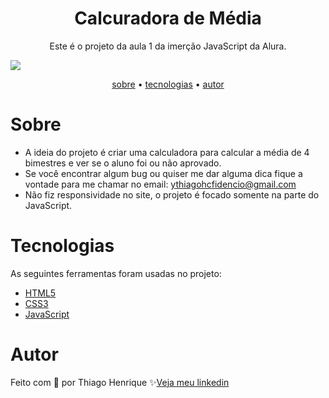 
<h1 align="center">Calcuradora de Média</h1>

<p align="center">Este é o projeto da aula 1 da imerção JavaScript da Alura.</p>

<img src="https://user-images.githubusercontent.com/92443688/157134584-44ff4677-a8a3-4975-9e3a-8136dda4de4e.jpg">

<p align="center">
    <a href="#sobre">sobre</a> •
    <a href="#tecnologias">tecnologias</a> •
    <a href="#autor">autor</a> 
</p>

<!-- <h4 align="center">🚧  This project is under construction . . .  🚧 </h4> 
<p align="center">You can check the project<a href="https://ythiago03.github.io/grab-login-page/"> clicking here</a></p>-->

# Sobre

- A ideia do projeto é criar uma calculadora para calcular a média de 4 bimestres e ver se o aluno foi ou não aprovado.
- Se você encontrar algum bug ou quiser me dar alguma dica fique a vontade para me chamar no email: ythiagohcfidencio@gmail.com
- Não fiz responsividade no site, o projeto é focado somente na parte do JavaScript.
 
# Tecnologias

As seguintes ferramentas foram usadas no projeto:

- <a href="https://developer.mozilla.org/pt-BR/docs/Web/HTML">HTML5</a>
- <a href="https://developer.mozilla.org/pt-BR/docs/Web/CSS">CSS3</a>
- <a href="https://developer.mozilla.org/pt-BR/docs/Web/JavaScript">JavaScript</a>

# Autor

Feito com 💜 por Thiago Henrique ✨<a href="https://www.linkedin.com/in/thiago-fid%C3%AAncio-a24578224/">Veja meu linkedin</a>
